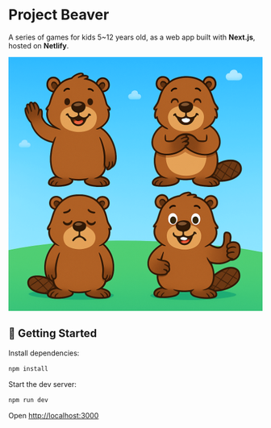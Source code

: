 # Project Beaver

A series of games for kids 5~12 years old, as a web app built with **Next.js**, hosted on **Netlify**.

![Project Beaver Identity](./.github/project-beaver-identity.png)

## 🚀 Getting Started

Install dependencies:

```bash
npm install
```

Start the dev server:

```bash
npm run dev
```

Open [http://localhost:3000](http://localhost:3000)
